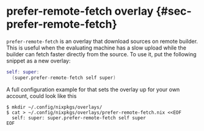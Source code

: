 # prefer-remote-fetch overlay {#sec-prefer-remote-fetch}

`prefer-remote-fetch` is an overlay that download sources on remote builder. This is useful when the evaluating machine has a slow upload while the builder can fetch faster directly from the source. To use it, put the following snippet as a new overlay:

```nix
self: super:
  (super.prefer-remote-fetch self super)
```

A full configuration example for that sets the overlay up for your own account, could look like this

```ShellSession
$ mkdir ~/.config/nixpkgs/overlays/
$ cat > ~/.config/nixpkgs/overlays/prefer-remote-fetch.nix <<EOF
  self: super: super.prefer-remote-fetch self super
EOF
```

